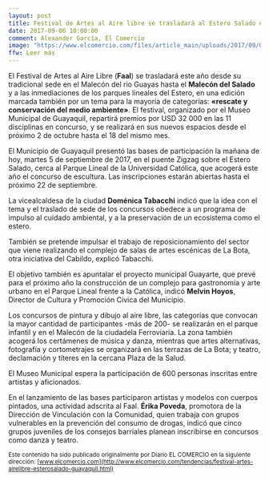 ```yaml
---
layout: post
title: Festival de Artes al Aire libre se trasladará al Estero Salado en Guayaquil
date: 2017-09-06 10:00:00
comment: Alexander García, El Comercio
image: "https://www.elcomercio.com/files/article_main/uploads/2017/09/05/59af0ae98ec13.jpeg"
ffw: Leer más
---
```

El Festival de Artes al Aire Libre (**Faal**) se trasladará este año desde su tradicional sede en el Malecón del río Guayas hasta el **Malecón del Salado** y a las inmediaciones de los parques lineales del Estero, en una edición marcada también por un tema para la mayoría de categorías: **&laquo;rescate y conservación del medio ambiente&raquo;**. El festival, organizado por el Museo Municipal de Guayaquil, repartirá premios por USD 32 000 en las 11 disciplinas en concurso, y se realizará en sus nuevos espacios desde el próximo 2 de octubre hasta el 18 del mismo mes.  


El Municipio de Guayaquil presentó las bases de participación la mañana de hoy, martes 5 de septiembre de 2017, en el puente Zigzag sobre el Estero Salado, cerca al Parque Lineal de la Universidad Católica, que acogerá este año el concurso de escultura. Las inscripciones estarán abiertas hasta el próximo 22 de septiembre.  


La vicealcaldesa de la ciudad **Doménica Tabacchi** indicó que la idea con el tema y el traslado de sede de los concursos obedece a un programa de impulso al cuidado ambiental, y a la preservación de un ecosistema como el estero.  


También se pretende impulsar el trabajo de reposicionamiento del sector que viene realizando el complejo de salas de artes escénicas de La Bota, otra iniciativa del Cabildo, explicó Tabacchi.  


El objetivo también es apuntalar el proyecto municipal Guayarte, que prevé para el próximo año la construcción de un complejo para gastronomía y arte urbano en el Parque Lineal frente a la Católica, indicó **Melvin Hoyos**, Director de Cultura y Promoción Cívica del Municipio.  


Los concursos de pintura y dibujo al aire libre, las categorías que convocan la mayor cantidad de participantes -más de 200- se realizarán en el parque infantil y en el Malecón de la ciudadela Ferroviaria. La zona también acogerá los certámenes de música y danza, mientras que artes alternativas, fotografía y cortometrajes se organizará en las terrazas de La Bota; y teatro, declamación y títeres en la cercana Plaza de la Salud.  


El Museo Municipal espera la participación de 600 personas inscritas entre artistas y aficionados.  


En el lanzamiento de las bases participaron artistas y modelos con cuerpos pintados, una actividad adscrita al Faal. **Érika Poveda**, promotora de la Dirección de Vinculación con la Comunidad, quien trabaja con grupos vulnerables en la prevención del consumo de drogas, indicó que cinco grupos juveniles de los consejos barriales planean inscribirse en concursos como danza y teatro.  


<small>Este contenido ha sido publicado originalmente por Diario EL COMERCIO en la siguiente dirección: [www.elcomercio.com](http://www.elcomercio.com/tendencias/festival-artes-airelibre-esterosalado-guayaquil.html)</small>
